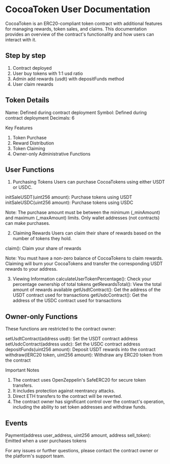 # CocoaToken User Documentation
CocoaToken is an ERC20-compliant token contract with additional features for managing rewards, token sales, and claims. This documentation provides an overview of the contract's functionality and how users can interact with it.

## Step by step
1. Contract deployed
2. User buy tokens with 1:1 usd ratio
3. Admin add rewards (usdt) with depositFunds method
4. User claim rewards 

## Token Details
Name: Defined during contract deployment
Symbol: Defined during contract deployment
Decimals: 6


Key Features
1. Token Purchase
2. Reward Distribution
3. Token Claiming
4. Owner-only Administrative Functions


## User Functions
1. Purchasing Tokens
Users can purchase CocoaTokens using either USDT or USDC.

initSaleUSDT(uint256 amount): Purchase tokens using USDT
initSaleUSDC(uint256 amount): Purchase tokens using USDC


Note:
The purchase amount must be between the minimum (_minAmount) and maximum (_maxAmount) limits.
Only wallet addresses (not contracts) can make purchases.


2. Claiming Rewards
Users can claim their share of rewards based on the number of tokens they hold.

claim(): Claim your share of rewards


Note:
You must have a non-zero balance of CocoaTokens to claim rewards.
Claiming will burn your CocoaTokens and transfer the corresponding USDT rewards to your address.


3. Viewing Information
calculateUserTokenPercentage(): Check your percentage ownership of total tokens
getRewardsTotal(): View the total amount of rewards available
getUsdtContract(): Get the address of the USDT contract used for transactions
getUsdcContract(): Get the address of the USDC contract used for transactions


## Owner-only Functions
These functions are restricted to the contract owner:

setUsdtContract(address usdt): Set the USDT contract address
setUsdcContract(address usdc): Set the USDC contract address
depositFunds(uint256 amount): Deposit USDT rewards into the contract
withdraw(IERC20 token, uint256 amount): Withdraw any ERC20 token from the contract


Important Notes
1. The contract uses OpenZeppelin's SafeERC20 for secure token transfers.
2. It includes protection against reentrancy attacks.
3. Direct ETH transfers to the contract will be reverted.
4. The contract owner has significant control over the contract's operation, including the ability to set token addresses and withdraw funds.


## Events
Payment(address user_address, uint256 amount, address sell_token): Emitted when a user purchases tokens


For any issues or further questions, please contact the contract owner or the platform's support team.
